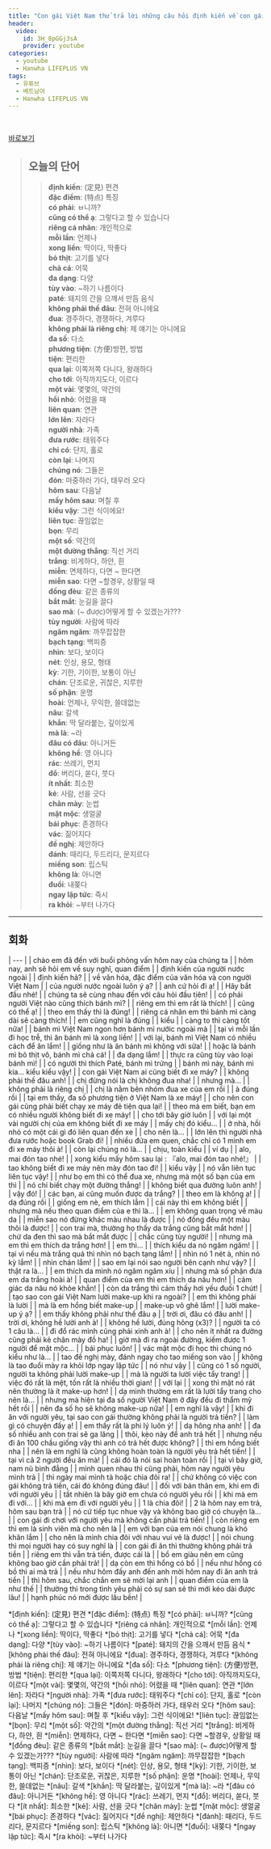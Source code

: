```yaml
---
title: "Con gái Việt Nam thử trả lời những câu hỏi định kiến về con gái Việt!!"
header:
  video:
    id: 3H_8pGGj3sA
    provider: youtube
categories:
  - youtube
  - Hanwha LIFEPLUS VN
tags:
  - 유튜브
  - 베트남어
  - Hanwha LIFEPLUS VN
---
```


<br>

[바로보기](https://www.youtube.com/watch?v=3H_8pGGj3sA)

> ## **오늘의 단어**
>> **định kiến**: (定見) 편견  
>> **đặc điểm**: (特点) 특징  
>> **có phải**: ㅂ니까?  
>> **cũng có thể ạ**: 그렇다고 할 수 있습니다  
>> **riêng cá nhân**: 개인적으로  
>> **mỗi lần**: 언제나  
>> **xong liền**: 딱이다, 딱좋다  
>> **bỏ thịt**: 고기를 넣다  
>> **chả cá**: 어묵  
>> **đa dạng**: 다양  
>> **tùy vào**: ~하기 나름이다  
>> **paté**: 돼지의 간을 으깨서 만듬 음식  
>> **không phải thế đâu**: 전혀 아니에요  
>> **đua**: 경주하다, 경쟁하다, 겨루다  
>> **không phải là riêng chị**: 제 얘기는 아니에요  
>> **đa số**: 다소  
>> **phương tiện**: (方便)방편, 방법  
>> **tiện**: 편리한  
>> **qua lại**: 이쪽저쪽 다니다, 왕래하다  
>> **cho tới**: 아직까지도다, 이르다  
>> **một vài**: 몇몇의, 약간의  
>> **hồi nhỏ**: 어렸을 때  
>> **liên quan**: 연관  
>> **lớn lên**: 자라다  
>> **người nhà**: 가족  
>> **đưa rước**: 태워주다  
>> **chỉ có**: 단지, 홀로  
>> **còn lại**: 나머지  
>> **chúng nó**: 그들은  
>> **đón**: 마중하러 가다, 태우러 오다  
>> **hôm sau**: 다음날  
>> **mấy hôm sau**: 며칠 후  
>> **kiểu vậy**: 그런 식이에요!  
>> **liên tục**: 끊임없는  
>> **bọn**: 무리  
>> **một số**: 약간의  
>> **một đường thẳng**: 직선 거리  
>> **trắng**: 비게하다, 하얀, 흰  
>> **miễn**: 면제하다, 다면 ~ 한다면  
>> **miễn sao**: 다면 ~할경우, 상황일 때  
>> **đồng đèu**: 같은 종류의  
>> **bắt mắt**: 눈길을 끌다  
>> **sao mà**: (~ được)어떻게 할 수 있겠는가???  
>> **tùy người**: 사람에 따라  
>> **ngăm ngăm**: 까무잡잡한  
>> **bạch tạng**: 백피증  
>> **nhìn**: 보다, 보이다  
>> **nét**: 인상, 용모, 형태  
>> **kỳ**: 기한, 기이한, 보통이 아닌  
>> **chán**: 단조로운, 귀찮은, 지루한  
>> **số phận**: 운명  
>> **hoài**: 언제나, 무익한, 쓸데없는  
>> **nâu**: 갈색  
>> **khắn**: 딱 달라붙는, 깊이있게  
>> **mà là**: ~라  
>> **đâu có đâu**: 아니거든  
>> **không hề**: 영 아니다  
>> **rác**: 쓰레기, 먼지  
>> **đổ**: 버리다, 쏟다, 붓다  
>> **ít nhất**: 최소한  
>> **kẻ**: 사람, 선을 긋다  
>> **chân mày**: 눈썹  
>> **mặt mộc**: 생얼굴  
>> **bái phục**: 존경하다  
>> **vác**: 짊어지다  
>> **đề nghị**: 제안하다  
>> **đánh**: 때리다, 두드리다, 문지르다  
>> **miếng son**: 립스틱  
>> **không là**: 아니면  
>> **đuổi**: 내쫒다  
>> **ngay lập tức**: 즉시  
>> **ra khỏi**: ~부터 나가다  
---

## 회화

| --- |
| chào em đã đến với buổi phỏng vấn hôm nay của chúng ta |
| hôm nay, anh sẽ hỏi em về suy nghĩ, quan điểm |
| định kiến của người nước ngoài |
| định kiến hả? |
| về văn hóa, đặc điểm của văn hóa và con người Việt Nam |
| của người nước ngoài luôn ý ạ? |
| anh cứ hỏi đi ạ! |
| Hãy bắt đầu nhé! |
| chúng ta sẽ cùng nhau đến với câu hỏi đầu tiên! |
| có phải người Việt nào cũng thích bánh mì? |
| riêng em thì em rất là thích! |
| cũng có thể ạ! |
| theo em thấy thì là đúng! |
| riêng cá nhân em thì bánh mì càng dài sẽ càng thích! |
| em cũng nghĩ là đúng |
| kiểu |
| càng to thì càng tốt nữa! |
| bánh mì Việt Nam ngon hơn bánh mì nướic ngoài mà |
| tại vì mỗi lần đi học trễ, thì ăn bánh mì là xong liền! |
| với lại, bánh mì Việt Nam có nhiều cách để ăn lắm! |
| giống như là ăn bánh mì không với sữa! |
| hoặc là bánh mì bỏ thịt vô, bánh mì chả cá! |
| đa dạng lắm! |
| thực ra cũng tùy vào loại bánh mì! |
| có người thì thích Paté, bánh mì trứng |
| bánh mì này, bánh mì kia... kiểu kiểu vậy! |
| con gái Việt Nam ai cũng biết đi xe máy? |
| không phải thế đâu anh! |
| chị đừng nói là chị không đua nha! |
| nhưng mà... |
| không phải là riêng chị |
| chị là nằm bên nhóm đua xe của em rồi |
| à đúng rồi |
| tại em thấy, đa số phương tiện ở Việt Nam là xe máy! |
| cho nên con gái cũng phải biết chạy xe máy đẻ tiện qua lại! |
| theo mà em biết, bạn em có nhiều người không biết đi xe máy! |
| cho tới bây giờ luôn |
| với lại một vài người chị của em không biết đi xe máy |
| mấy chị đó kiểu... |
| ở nhà, hồi nhỏ có một cái gì đó liên quan đến xe |
| cho nên là... |
| lớn lên thì người nhà đưa rước hoặc book Grab đi! |
| nhiều đứa em quen, chắc chỉ có 1 mình em đi xe máy thôi à! |
| còn lại chúng nó là... |
| chịu, toàn kiểu |
| ví dụ |
| alo, mai đón tao nhé! |
| xong kiểu mấy hôm sau lại : 『alo, mai đón tao nhé!』 |
| tao không biết đi xe máy nên mày đón tao đi! |
| kiểu vậy |
| nó vẫn liên tục liên tục vậy! |
| như bọ em thì có thể đua xe, nhưng mà một số bạn của em thì |
| nó chỉ biết chạy một đường thẳng! |
| không biết qua đường luôn anh! |
| vậy đó! |
| các bạn, ai cũng muốn được da trắng? |
| theo em là không ạ! |
| dạ đúng rồi |
| giống em nè, em thích lắm |
| cái này thì em không biết |
| nhưng mà nếu theo quan điểm của e thì là... |
| em không quan trọng về màu da |
| miễn sao nó đừng khác màu nhau là được |
| nó đồng đều một màu thôi là được! |
| con trai mà, thường họ thấy da trắng cũng bắt mắt hơn! |
| chứ da đen thì sao mà bắt mắt được |
| chắc cũng tùy người! |
| nhưng mà em thì em thích da trắng hơn! |
| em thì... |
| thích kiểu da nó ngăm ngăm! |
| tại vì nếu mà trắng quá thì nhìn nó bạch tạng lắm! |
| nhìn nó 1 nét à, nhìn nó kỳ lắm! |
| nhìn chán lắm! |
| sao em lại nói sao người bên cạnh như vậy? |
| thật ra là... |
| em thích da mình nó ngăm ngăm xíu |
| nhưng mà số phận đưa em da trắng hoài à! |
| quan điểm của em thì em thích da nâu hơn! |
| cảm giác da nâu nó khỏe khắn! |
| còn da trắng thì cảm thấy hơi yếu đuối 1 chút! |
| tạo sao con gái Việt Nam lười make-up khi ra ngoài? |
| em thì không phải là lười |
| mà là em hổng biết make-up |
| make-up vô ghê lắm! |
| lười make-up ý ạ? |
| em thấy không phải như thế đâu ạ |
| trời ơi, đâu có đâu anh! |
| trời ơi, không hề lười anh à! |
| không hề lười, đúng hông (x3)? |
| người ta có 1 câu là... |
| đi đổ rác mình cũng phải xinh anh à! |
| cho nên ít nhất ra đường cũng phải kẻ chân mày đồ ha! |
| giờ mà đi ra ngoài đường, kiếm được 1 người để mặt mộc... |
| bái phục luôn! |
| vác mặt mộc đi học thì chúng nó kiểu như là... |
| tao đề nghị mày, đánh ngay cho tao miếng son vào |
| không là tao đuổi mày ra khỏi lớp ngay lập tức |
| nó như vậy |
| cũng có 1 số người, người ta không phải lười make-up |
| mà là người ta lười việc tẩy trang! |
| việc đó rất là mệt, tốn rất là nhiều thời gian! |
| với lại |
| xong thì mặt nó rát nên thường là ít make-up hơn! |
| dạ mình thường em rất là lười tẩy trang cho nên là... |
| nhưng mà hiện tại đa số người Việt Nam ở đây đều đi thẩm mỹ hết rồi |
| nên đa số họ sẽ không make-up nữa! |
| em nghĩ là vậy! |
| khi đi ăn với người yêu, tại sao con gái thường không phải là người trả tiền? |
| làm gì có chuyện đấy ạ! |
| em thấy rất là phi lý luôn ý! |
| dạ hông nha anh! |
| đa số nhiều anh con trai sẽ ga lăng |
| thôi, kèo này để anh trả hết |
| nhưng nếu đi ăn 100 chầu giống vậy thì anh có trả hết được không? |
| thì em hổng biết nha |
| nên là em nghĩ là cũng không hoàn toàn là người yêu trả hết tiền! |
| tại vì cả 2 người đều ăn mà! |
| cái đó là nói sai hoàn toàn rồi |
| tại vì bây giờ, nam nũ bình đẳng |
| mình quen nhau thì cũng phải, hôm nay người yêu mình trả |
| thì ngày mai mình tả hoặc chia đôi ra! |
| chứ không có việc con gái không trả tiền, cái đó không đúng đâu! |
| đối với bản thân em, khi em đi với người yêu |
| tất nhiên là bây giờ em chưa có người yêu rồi |
| khi mà em đi với... |
| khi mà em đi với người yêu |
| 1 là chia đôi! |
| 2 là hôm nay em trả, hôm sau bạn trả |
| nó cứ tiếp tục nhue vậy và không bao giờ có chuyện là... |
| con gái đi chơi với người yêu mà không cần phải trả tiền! |
| còn riêng em thì em là sinh viên mà cho nên là |
| em với bạn của em nói chung là khó khăn lắm |
| cho nên là mình chia đôi với nhau vui vẻ là được! |
| nói chung thì mọi người hay có suy nghĩ là |
| con gái đi ăn thì thường không phải trả tiền |
| riêng em thì vẫn trả tiền, được cái là |
| bồ em giàu nên em cũng không bao giờ cần phải trả! |
| dạ còn em thì hổng có bồ |
| nếu như hổng có bồ thì ai mà trả |
| nếu như hôm đấy anh đến anh mời hôm nay đi ăn anh trả tiền |
| thì hôm sau, chắc chắn em sẽ mời lại anh |
| quan điểm của em là như thế |
| thường thì trong tình yêu phải có sự san sẻ thì mới kéo dài được lâu! |
| hạnh phúc nó mới được lâu bền! |


*[định kiến]: (定見) 편견
*[đặc điểm]: (特点) 특징
*[có phải]: ㅂ니까?
*[cũng có thể ạ]: 그렇다고 할 수 있습니다
*[riêng cá nhân]: 개인적으로
*[mỗi lần]: 언제나
*[xong liền]: 딱이다, 딱좋다
*[bỏ thịt]: 고기를 넣다
*[chả cá]: 어묵
*[đa dạng]: 다양
*[tùy vào]: ~하기 나름이다
*[paté]: 돼지의 간을 으깨서 만듬 음식
*[không phải thế đâu]: 전혀 아니에요
*[đua]: 경주하다, 경쟁하다, 겨루다
*[không phải là riêng chị]: 제 얘기는 아니에요
*[đa số]: 다소
*[phương tiện]: (方便)방편, 방법
*[tiện]: 편리한
*[qua lại]: 이쪽저쪽 다니다, 왕래하다
*[cho tới]: 아직까지도다, 이르다
*[một vài]: 몇몇의, 약간의
*[hồi nhỏ]: 어렸을 때
*[liên quan]: 연관
*[lớn lên]: 자라다
*[người nhà]: 가족
*[đưa rước]: 태워주다
*[chỉ có]: 단지, 홀로
*[còn lại]: 나머지
*[chúng nó]: 그들은
*[đón]: 마중하러 가다, 태우러 오다
*[hôm sau]: 다음날
*[mấy hôm sau]: 며칠 후
*[kiểu vậy]: 그런 식이에요!
*[liên tục]: 끊임없는
*[bọn]: 무리
*[một số]: 약간의
*[một đường thẳng]: 직선 거리
*[trắng]: 비게하다, 하얀, 흰
*[miễn]: 면제하다, 다면 ~ 한다면
*[miễn sao]: 다면 ~할경우, 상황일 때
*[đồng đèu]: 같은 종류의
*[bắt mắt]: 눈길을 끌다
*[sao mà]: (~ được)어떻게 할 수 있겠는가???
*[tùy người]: 사람에 따라
*[ngăm ngăm]: 까무잡잡한
*[bạch tạng]: 백피증
*[nhìn]: 보다, 보이다
*[nét]: 인상, 용모, 형태
*[kỳ]: 기한, 기이한, 보통이 아닌
*[chán]: 단조로운, 귀찮은, 지루한
*[số phận]: 운명
*[hoài]: 언제나, 무익한, 쓸데없는
*[nâu]: 갈색
*[khắn]: 딱 달라붙는, 깊이있게
*[mà là]: ~라
*[đâu có đâu]: 아니거든
*[không hề]: 영 아니다
*[rác]: 쓰레기, 먼지
*[đổ]: 버리다, 쏟다, 붓다
*[ít nhất]: 최소한
*[kẻ]: 사람, 선을 긋다
*[chân mày]: 눈썹
*[mặt mộc]: 생얼굴
*[bái phục]: 존경하다
*[vác]: 짊어지다
*[đề nghị]: 제안하다
*[đánh]: 때리다, 두드리다, 문지르다
*[miếng son]: 립스틱
*[không là]: 아니면
*[đuổi]: 내쫒다
*[ngay lập tức]: 즉시
*[ra khỏi]: ~부터 나가다